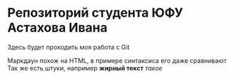 ﻿# Репозиторий студента ЮФУ Астахова Ивана
Здесь будет проходить моя работа с Git

Маркдаун похож на HTML, в примере синтаксиса его даже сравнивают
Так же есть штуки, например
**жирный текст**
*такое*
